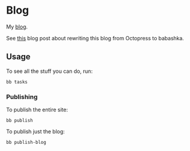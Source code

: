 # Blog

My [blog](https://blog.michielborkent.nl/).

See [this](https://blog.michielborkent.nl/migrating-octopress-to-babashka.html)
blog post about rewriting this blog from Octopress to babashka.

## Usage

To see all the stuff you can do, run:

```
bb tasks
```

### Publishing

To publish the entire site:

```
bb publish
```

To publish just the blog:

```
bb publish-blog
```
